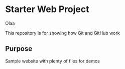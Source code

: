 # Starter Web Project

Olaa

This repository is for showing how Git and GitHub work

## Purpose

Sample website with plenty of files for demos
